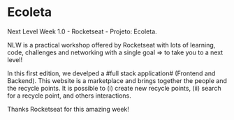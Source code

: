 # Ecoleta
Next Level Week 1.0 - Rocketseat - Projeto: Ecoleta.

NLW is a practical workshop offered by Rocketseat with lots of learning, code, challenges and networking with a single goal => to take you to a next level!

In this first edition, we develped a #full stack application# (Frontend and Backend). This website is a marketplace and brings together the people and the recycle points. It is possible to (i) create new recycle points, (ii) search for a recycle point, and others interactions.

Thanks Rocketseat for this amazing week!

